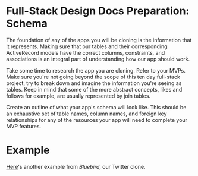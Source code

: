 # Full-Stack Design Docs Preparation: Schema

The foundation of any of the apps you will be cloning is the information that it
represents. Making sure that our tables and their corresponding ActiveRecord
models have the correct columns, constraints, and associations is an integral
part of understanding how our app should work.

Take some time to research the app you are cloning. Refer to your MVPs. Make
sure you're not going beyond the scope of this ten day full-stack project, try
to break down and imagine the information you're seeing as tables. Keep in mind
that some of the more abstract concepts, likes and follows for example, are
usually represented by join tables.

Create an outline of what your app's schema will look like. This should be an
exhaustive set of table names, column names, and foreign key relationships for
any of the resources your app will need to complete your MVP features.

# Example

[Here][bluebird]'s another example from _Bluebird_, our Twitter clone.

[bluebird]: https://github.com/appacademy/bluebird/wiki/schema
